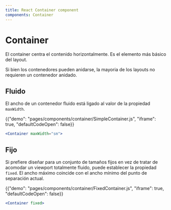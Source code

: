 ```yaml
---
title: React Container component
components: Container
---
```


# Container

<p class="description">El container centra el contenido horizontalmente. Es el elemento más básico del layout.</p>

Si bien los contenedores pueden anidarse, la mayoria de los layouts no requieren un contenedor anidado. 

## Fluido

El ancho de un contenedor fluido está ligado al valor de la propiedad `maxWidth`.

{{"demo": "pages/components/container/SimpleContainer.js", "iframe": true, "defaultCodeOpen": false}}

```jsx
<Container maxWidth="sm">
```

## Fijo

Si prefiere diseñar para un conjunto de tamaños fijos en vez de tratar de acomodar un viewport totalmente fluido, puede establecer la propiedad `fixed`. El ancho máximo coincide con el ancho mínimo del punto de separación actual.

{{"demo": "pages/components/container/FixedContainer.js", "iframe": true, "defaultCodeOpen": false}}

```jsx
<Container fixed>
```